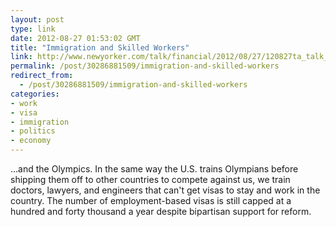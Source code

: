 ```yaml
---
layout: post
type: link
date: 2012-08-27 01:53:02 GMT
title: "Immigration and Skilled Workers"
link: http://www.newyorker.com/talk/financial/2012/08/27/120827ta_talk_surowiecki
permalink: /post/30286881509/immigration-and-skilled-workers
redirect_from: 
  - /post/30286881509/immigration-and-skilled-workers
categories:
- work
- visa
- immigration
- politics
- economy
---
```

<p>...and the Olympics. In the same way the U.S. trains Olympians before shipping them off to other countries to compete against us, we train doctors, lawyers, and engineers that can't get visas to stay and work in the country. The number of employment-based visas is still capped at a hundred and forty thousand a year despite bipartisan support for reform.</p>